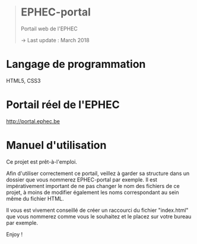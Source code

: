 ># EPHEC-portal
>Portail web de l'EPHEC
>
>-> Last update : March 2018

Langage de programmation
==
HTML5, CSS3

Portail réel de l'EPHEC
==
http://portal.ephec.be

Manuel d'utilisation
==
Ce projet est prêt-à-l'emploi.

Afin d'utiliser correctement ce portail, veillez à garder sa structure dans un dossier que vous nommerez EPHEC-portal par exemple.
Il est impérativement important de ne pas changer le nom des fichiers de ce projet, à moins de modifier également les noms correspondant au sein même du fichier HTML.

Il vous est vivement conseillé de créer un raccourci du fichier "index.html" que vous nommerez comme vous le souhaitez et le placez sur votre bureau par exemple.

Enjoy !
